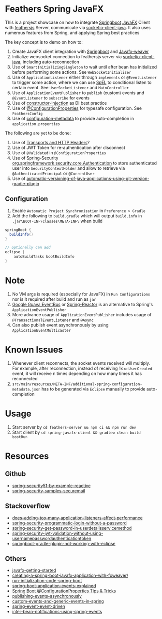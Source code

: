 # Feathers Spring JavaFX

This is a project showcase on how to integrate [Springboot](https://spring.io/projects/spring-boot) [JavaFX](https://openjfx.io/) Client with [feathersjs](https://feathersjs.com/) Server, communicate via [socketio-client-java](https://github.com/socketio/socket.io-client-java). It also uses numerous features from Spring, and applying Spring best practices

The key concept is to demo on how to:

1. Create JavaFX client integration with [Springboot](https://spring.io/projects/spring-boot) and [Javafx-weaver](https://github.com/rgielen/javafx-weaver)
2. Initialize websocket connection to feathersjs server via [socketio-client-java](https://github.com/socketio/socket.io-client-java), including auto-reconnection
3. Use of `SmartInitializingSingleton` to wait until after bean has initialized before performing some actions. See `WebSocketInitializer`
4. Use of `ApplicationListener` either through `implements` or `@EventListener` to trigger some action, where we can use [SpEL](https://docs.spring.io/spring-framework/docs/current/spring-framework-reference/core.html#expressions) to conditional listen to certain event. See `UserSocketListener` and `MainController`
5. Use of `ApplicationEventPublisher` to `publish` (custom) events and `@EventListener` to `subscribe` for events
6. Use of [constructor-injection](https://reflectoring.io/constructor-injection/) as DI best practice
7. Use of [@ConfigurationProperties](https://docs.spring.io/spring-boot/docs/current/reference/html/spring-boot-features.html#boot-features-external-config-typesafe-configuration-properties) for typesafe configuration. See `FeathersConfig`
8. Use of [configuration-metadata](https://docs.spring.io/spring-boot/docs/2.3.1.RELEASE/reference/html/appendix-configuration-metadata.html#configuration-metadata-annotation-processor) to provide auto-completion in `application.properties`

The following are yet to be done:

1. Use of [Transports and HTTP Headers](https://github.com/socketio/socket.io-client-java#transports-and-http-headers)?
2. Use of JWT Token for re-authentication after disconnect
3. Use of `@Validated` in `@ConfigurationProperties`
4. Use of Spring-Security [org.springframework.security.core.Authentication](https://docs.spring.io/spring-security/site/docs/5.4.1/api/) to store authenticated user into `SecurityContextHolder` and allow to retrieve via `@AuthenticatedPrincipal` or `@CurrentUser`
5. Use of [automatic-versioning-of-java-applications-using-git-version-gradle-plugin](https://98elements.com/blog/automatic-versioning-of-java-applications-using-git-version-gradle-plugin/)

## Configuration

1. Enable `Automatic Project Synchronization` in `Preference > Gradle`
2. Add the following to `build.gradle` which will output `build.info` in `.jar\BOOT-INF\classes\META-INF\` when build

```gradle
springBoot {
  buildInfo()
}

// optionally can add
eclipse {
    autoBuildTasks bootBuildInfo
}
```

# Note

1. No VM args is required (especially for JavaFX) in `Run Configurations` nor is it required after build and run as `jar`
2. [Google Guava EventBus](https://github.com/google/guava/wiki/EventBusExplained) or [Spring-Reactor](https://www.javacodegeeks.com/2018/06/spring-reactor-tutorial.html) is an alternative to Spring's `ApplicationEventPublisher`
3. More advance usage of `ApplicationEventPublisher` includes usage of `@TransactionalEventListener` and `@Async`
4. Can also publish event asynchronously by using `ApplicationEventMulticaster`

# Known Issues

1. Whenever client reconnects, the socket events received will multiply. For example, after reconnection, instead of receiving 1x `onUserCreated` event, it will receive n times depending on how many times it has reconnected
2. `src/main/resources/META-INF/additional-spring-configuration-metadata.json` has to be generated via `Eclipse` manually to provide auto-completion

# Usage

1. Start server by `cd feathers-server && npm ci && npm run dev`
2. Start client by `cd spring-javafx-client && gradlew clean build bootRun`

# Resources

## Github

- [spring-security51-by-example-reactive](https://github.com/rwinch/spring-security51-by-example-reactive)
- [spring-security-samples-securemail](https://github.com/rwinch/spring-security-samples-securemail)

## Stackoverflow

- [does-adding-too-many-application-listeners-affect-performance](https://stackoverflow.com/questions/38662053/does-adding-too-many-application-listeners-affect-performance)
- [spring-security-programmatic-login-without-a-password](https://stackoverflow.com/questions/11313309/spring-security-programmatic-login-without-a-password)
- [spring-security-get-password-in-userdetailsservicemethod](https://stackoverflow.com/questions/53445809/spring-security-get-password-in-userdetailsservicemethod)
- [spring-security-jwt-validation-without-using-usernamepasswordauthenticationtoken](https://stackoverflow.com/questions/62348447/spring-security-jwt-validation-without-using-usernamepasswordauthenticationtoken)
- [springboot-gradle-plugin-not-working-with-eclipse](https://stackoverflow.com/questions/60140145/springboot-gradle-plugin-not-working-with-eclipse)

## Others

- [javafx-getting-started](https://www.vojtechruzicka.com/javafx-getting-started/)
- [creating-a-spring-boot-javafx-application-with-fxweaver/](https://rgielen.net/posts/2019/creating-a-spring-boot-javafx-application-with-fxweaver/)
- [run-initialization-code-spring-boot](https://careydevelopment.us/2019/01/19/run-initialization-code-spring-boot/)
- [spring-boot-application-events-explained](https://reflectoring.io/spring-boot-application-events-explained/)
- [Spring Boot @ConfigurationProperties Tips & Tricks](https://www.youtube.com/watch?v=p0SaPppQcco)
- [publishing-events-asynchronously](http://learningviacode.blogspot.com/2012/08/publishing-events-asynchronously.html)
- [custom-events-and-generic-events-in-spring](https://jstobigdata.com/spring/custom-events-and-generic-events-in-spring/)
- [spring-event-event-driven](https://laptrinhx.com/spring-event-event-driven-590833238/)
- [inter-bean-notifications-using-spring-events](https://98elements.com/blog/inter-bean-notifications-using-spring-events/)
